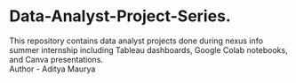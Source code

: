 # Data-Analyst-Project-Series.
This repository contains data analyst projects done during nexus info summer internship including Tableau dashboards, Google Colab notebooks, and Canva presentations.
<br>
Author - Aditya Maurya
